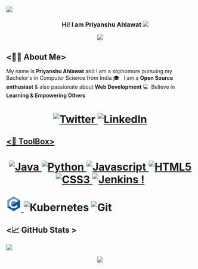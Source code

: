 <div>
<img align="center" src="https://i.imgur.com/4ASafy0.png">
</div>

<h3 align="center">
  &nbsp;&nbsp;&nbsp;&nbsp;&nbsp;&nbsp;&nbsp;Hi! I am Priyanshu Ahlawat
  <img src="https://media.giphy.com/media/hvRJCLFzcasrR4ia7z/giphy.gif" width="28">
</h3>

<!-- Typing SVG by DenverCoder1 - https://github.com/DenverCoder1/readme-typing-svg -->
<p align="center">
<!--   <a href="https://github.com/DenverCoder1/readme-typing-svg"> -->
    <img src="https://readme-typing-svg.herokuapp.com?color=E22FE4&width=380&height=45&lines=Open-Source+Enthusiast;Passionate+Learner;Empowering+Others;Nice+To+Meet+You+...&center=true"></a>

</p>

<!-- Badges template - https://github.com/badges/shields -->


## <👨‍💻 About Me>

My name is **Priyanshu Ahlawat** and I am a sophomore pursuing my Bachelor's in Computer Science from India 🎓 &nbsp;&nbsp;I am a **Open Source enthusiast** & also passionate about **Web Development** 💻  &nbsp;Believe in **Learning & Empowering Others** 
<h1 align = "center">
  
  <a href="https://twitter.com/PriyanshuAhla13" target="_blank"><img alt="Twitter" title="Twitter" src="https://img.shields.io/badge/-Twitter-1DA1F2?style=for-the-badge&logo=twitter&logoColor=white"/>
</a> <a href="https://www.linkedin.com/in/priyanshu-ahlawat-843a21217/" target="_blank"><img alt="LinkedIn" title="LinkedIn" src="https://img.shields.io/badge/LinkedIn-%230077B5.svg?&style=for-the-badge&logo=linkedin&logoColor=white"/>
  
  </h1>

  
## <🔩 ToolBox>  
<h1 align = "center">

![Java](https://img.shields.io/badge/Java-ED8B00?style=for-the-badge&logo=java&logoColor=white)
![Python](https://img.shields.io/badge/-Python-white?style=for-the-badge&logo=python&logoColor=4B8BBE)
![Javascript](https://img.shields.io/badge/JavaScript-323330?style=for-the-badge&logo=javascript&logoColor=F7DF1E)
![HTML5](https://img.shields.io/badge/-html5-d9534f?style=for-the-badge&logo=html5&logoColor=white)
![CSS3](https://img.shields.io/badge/-css3-1572B6?style=for-the-badge&logo=css3&logoColor=white)
![Jenkins](https://img.shields.io/badge/Jenkins-D24939?style=for-the-badge&logo=Jenkins&logoColor=white)
!<p align="left"><img src="https://raw.githubusercontent.com/devicons/devicon/master/icons/c/c-original.svg" alt="c" width="40" height="40"/> </a>
![Kubernetes](https://img.shields.io/badge/-kubernetes-3970e4?style=for-the-badge&logo=kubernetes&logoColor=white)
![Git](https://img.shields.io/badge/-git-F1502F?style=for-the-badge&logo=git&logoColor=white)
</h1>
  
  ## <📈 GitHub Stats >  

<!-- Contributor Graph-1 : https://activity-graph.herokuapp.com/graph?username=PriyanshuAhlawat&theme=xcode  -->
![](https://activity-graph.herokuapp.com/graph?username=PriyanshuAhlawat&theme=react-dark&hide_border=true)
<!-- ![](https://github-readme-stats.vercel.app/api?username=PriyanshuAhlawat&show_icons=true&theme=tokyonight)  -->
<p align="center">
	
  <img width="48%" src="https://github-readme-stats.vercel.app/api?username=PriyanshuAhlawat&show_icons=true&theme=algolia&hide_border=true" />
<!--   <img width="48%" src="https://github-readme-streak-stats.herokuapp.com/?user=PriyanshuAhlawat&theme=algolia&hide_border=true" /> -->
</p>
